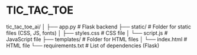 # TIC_TAC_TOE

tic_tac_toe_ai/
│
├── app.py                 # Flask backend
├── static/                # Folder for static files (CSS, JS, fonts)
│   ├── styles.css         # CSS file
│   └── script.js          # JavaScript file
├── templates/             # Folder for HTML files
│   └── index.html         # HTML file
└── requirements.txt       # List of dependencies (Flask)
